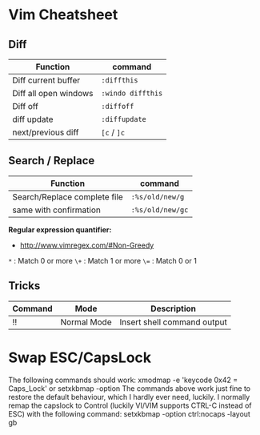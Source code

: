 # Vim Cheatsheet

## Diff

| Function              | command           |
| -------               | -------           |
| Diff current buffer   | `:diffthis`       |
| Diff all open windows | `:windo diffthis` |
| Diff off              | `:diffoff`        |
| diff update           | `:diffupdate`     |
| next/previous diff    | `[c` / `]c`       |

## Search / Replace

| Function                     | command          |
| -------                      | -------          |
| Search/Replace complete file | `:%s/old/new/g`  |
| same with confirmation       | `:%s/old/new/gc` |

**Regular expression quantifier:**  

* http://www.vimregex.com/#Non-Greedy

 `*`  : Match 0 or more 
 `\+` : Match 1 or more
 `\=` : Match 0 or 1

## Tricks

| Command | Mode            | Description                 |
| ------- | -------         | -----                       |
| !!      | Normal Mode     | Insert shell command output |


# Swap ESC/CapsLock

The following commands should work:
xmodmap -e 'keycode 0x42 = Caps_Lock'
or
setxkbmap -option
The commands above work just fine to restore the default behaviour, which I hardly ever need, luckily.
I normally remap the capslock to Control (luckily VI/VIM supports CTRL-C instead of ESC) with the following command:
setxkbmap -option ctrl:nocaps -layout gb


